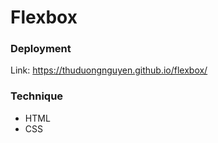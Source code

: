 # Flexbox

### Deployment
Link: https://thuduongnguyen.github.io/flexbox/

### Technique
- HTML
- CSS
